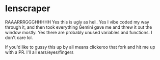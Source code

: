 # lenscraper
RAAARRRGGGHHHHH
Yes this is ugly as hell. Yes I vibe coded my way through it, and then took everything Gemini gave me and threw it out the window mostly.
Yes there are probably unused variables and functions. I don't care lol.

If you'd like to gussy this up by all means clickeroo that fork and hit me up with a PR. I'll all ears/eyes/fingers
